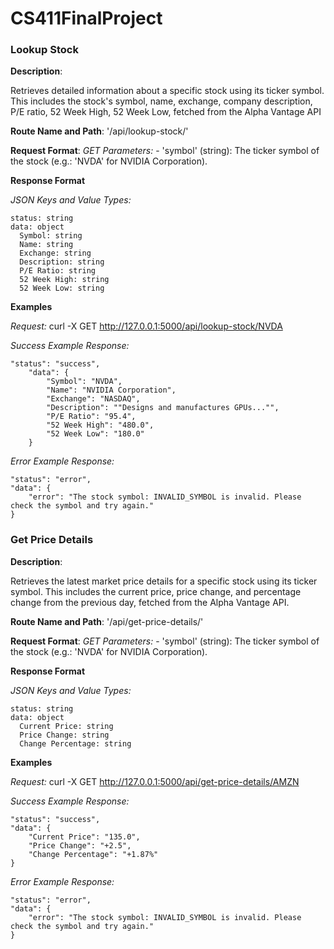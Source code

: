 # CS411FinalProject

### Lookup Stock

**Description**:

Retrieves detailed information about a specific stock using its ticker symbol. This includes the stock's symbol, name, exchange, company description, P/E ratio, 52 Week High, 52 Week Low, fetched from the Alpha Vantage API

**Route Name and Path**: '/api/lookup-stock/<symbol>'

**Request Format**: 
  *GET Parameters:* - 'symbol' (string): The ticker symbol of the stock (e.g.: 'NVDA' for NVIDIA Corporation).

**Response Format**

  *JSON Keys and Value Types:*

    status: string
    data: object
      Symbol: string
      Name: string
      Exchange: string
      Description: string
      P/E Ratio: string
      52 Week High: string
      52 Week Low: string
  

**Examples**

  *Request:*
    curl -X GET http://127.0.0.1:5000/api/lookup-stock/NVDA
  

  *Success Example Response:*

    "status": "success",
        "data": {
            "Symbol": "NVDA",
            "Name": "NVIDIA Corporation",
            "Exchange": "NASDAQ",
            "Description": ""Designs and manufactures GPUs..."",
            "P/E Ratio": "95.4",
            "52 Week High": "480.0",
            "52 Week Low": "180.0"
        }
        
  *Error Example Response:*
   
    "status": "error",
    "data": {
        "error": "The stock symbol: INVALID_SYMBOL is invalid. Please check the symbol and try again."
    }

### Get Price Details

**Description**:

Retrieves the latest market price details for a specific stock using its ticker symbol. This includes the current price, price change, and percentage change from the previous day, fetched from the Alpha Vantage API.

**Route Name and Path**: '/api/get-price-details/<symbol>'

**Request Format**: 
  *GET Parameters:* - 'symbol' (string): The ticker symbol of the stock (e.g.: 'NVDA' for NVIDIA Corporation).

**Response Format**

  *JSON Keys and Value Types:*

    status: string
    data: object
      Current Price: string  
      Price Change: string  
      Change Percentage: string  
      
**Examples**

  *Request:*
    curl -X GET http://127.0.0.1:5000/api/get-price-details/AMZN
  

  *Success Example Response:*

    "status": "success",
    "data": {
        "Current Price": "135.0",
        "Price Change": "+2.5",
        "Change Percentage": "+1.87%"
    }

        
  *Error Example Response:*
   
    "status": "error",
    "data": {
        "error": "The stock symbol: INVALID_SYMBOL is invalid. Please check the symbol and try again."
    }

    


  
    






